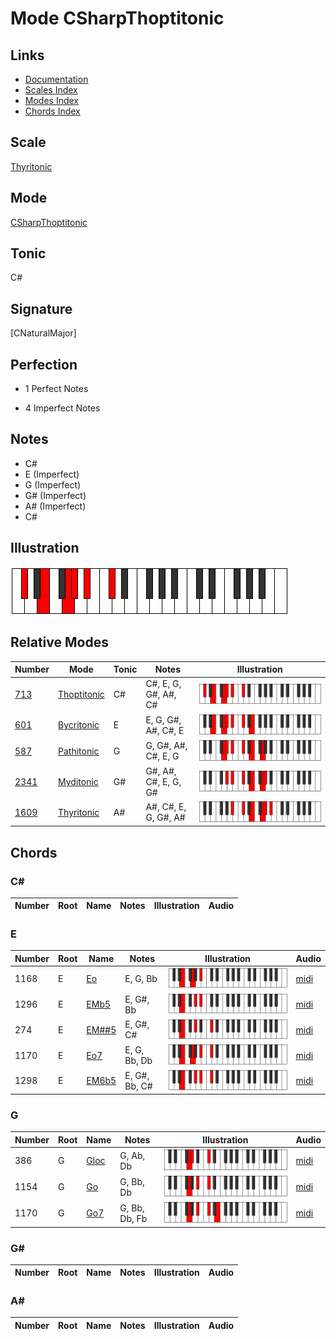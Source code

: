 # Mode CSharpThoptitonic

## Links

- [Documentation](index.md)
- [Scales Index](Scales.md)
- [Modes Index](Modes.md)
- [Chords Index](Chords.md)

## Scale

[Thyritonic](ScaleThyritonic.md)

## Mode

[CSharpThoptitonic](ModeCSharpThoptitonic.md)

## Tonic

C#

## Signature

[CNaturalMajor]

## Perfection

 - 1 Perfect Notes

 - 4 Imperfect Notes

## Notes

- C#
- E (Imperfect)
- G (Imperfect)
- G# (Imperfect)
- A# (Imperfect)
- C#

## Illustration

![CSharpThoptitonic](ModeCSharpThoptitonic.png)

## Relative Modes

| Number | Mode | Tonic | Notes | Illustration |
|--------|------|-------|-------|--------------|
| [713](https://ianring.com/musictheory/scales/713) | [Thoptitonic](ModeThoptitonic.md) | C# | C#, E, G, G#, A#, C# | ![CSharpThoptitonic](ModeCSharpThoptitonic.png) |
| [601](https://ianring.com/musictheory/scales/601) | [Bycritonic](ModeBycritonic.md) | E | E, G, G#, A#, C#, E | ![ENaturalBycritonic](ModeENaturalBycritonic.png) |
| [587](https://ianring.com/musictheory/scales/587) | [Pathitonic](ModePathitonic.md) | G | G, G#, A#, C#, E, G | ![GNaturalPathitonic](ModeGNaturalPathitonic.png) |
| [2341](https://ianring.com/musictheory/scales/2341) | [Myditonic](ModeMyditonic.md) | G# | G#, A#, C#, E, G, G# | ![GSharpMyditonic](ModeGSharpMyditonic.png) |
| [1609](https://ianring.com/musictheory/scales/1609) | [Thyritonic](ModeThyritonic.md) | A# | A#, C#, E, G, G#, A# | ![ASharpThyritonic](ModeASharpThyritonic.png) |

## Chords

### C#

| Number | Root | Name | Notes | Illustration | Audio |
|--------|------|------|-------|--------------|-------|

### E

| Number | Root | Name | Notes | Illustration | Audio |
|--------|------|------|-------|--------------|-------|
| 1168 | E | [Eo](ChordENaturalDiminished.md) | E, G, Bb | ![Eo](ChordENaturalDiminishedRootPosition.png) | [midi](ChordENaturalDiminishedRootPosition.mid) |
| 1296 | E | [EMb5](ChordENaturalMajorFlatFifth.md) | E, G#, Bb | ![EMb5](ChordENaturalMajorFlatFifthRootPosition.png) | [midi](ChordENaturalMajorFlatFifthRootPosition.mid) |
| 274 | E | [EM##5](ChordENaturalMajorDoubleSharpFifth.md) | E, G#, C# | ![EM##5](ChordENaturalMajorDoubleSharpFifthRootPosition.png) | [midi](ChordENaturalMajorDoubleSharpFifthRootPosition.mid) |
| 1170 | E | [Eo7](ChordENaturalFullDiminishedSeventh.md) | E, G, Bb, Db | ![Eo7](ChordENaturalFullDiminishedSeventhRootPosition.png) | [midi](ChordENaturalFullDiminishedSeventhRootPosition.mid) |
| 1298 | E | [EM6b5](ChordENaturalMajorSixthFlatFifth.md) | E, G#, Bb, C# | ![EM6b5](ChordENaturalMajorSixthFlatFifthRootPosition.png) | [midi](ChordENaturalMajorSixthFlatFifthRootPosition.mid) |

### G

| Number | Root | Name | Notes | Illustration | Audio |
|--------|------|------|-------|--------------|-------|
| 386 | G | [Gloc](ChordGNaturalLocrian.md) | G, Ab, Db | ![Gloc](ChordGNaturalLocrianRootPosition.png) | [midi](ChordGNaturalLocrianRootPosition.mid) |
| 1154 | G | [Go](ChordGNaturalDiminished.md) | G, Bb, Db | ![Go](ChordGNaturalDiminishedRootPosition.png) | [midi](ChordGNaturalDiminishedRootPosition.mid) |
| 1170 | G | [Go7](ChordGNaturalFullDiminishedSeventh.md) | G, Bb, Db, Fb | ![Go7](ChordGNaturalFullDiminishedSeventhRootPosition.png) | [midi](ChordGNaturalFullDiminishedSeventhRootPosition.mid) |

### G#

| Number | Root | Name | Notes | Illustration | Audio |
|--------|------|------|-------|--------------|-------|

### A#

| Number | Root | Name | Notes | Illustration | Audio |
|--------|------|------|-------|--------------|-------|

